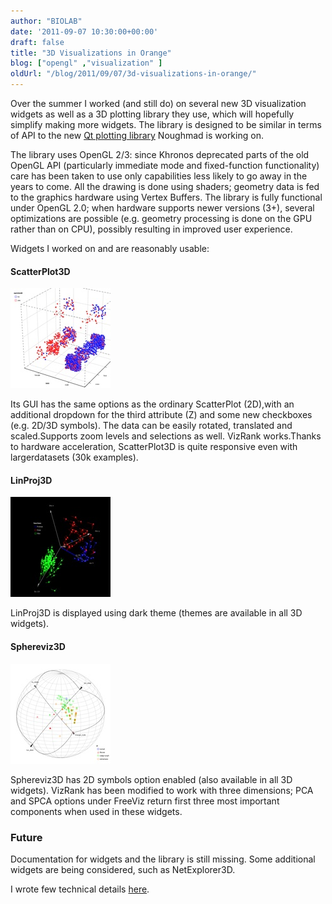 ```yaml
---
author: "BIOLAB"
date: '2011-09-07 10:30:00+00:00'
draft: false
title: "3D Visualizations in Orange"
blog: ["opengl" ,"visualization" ]
oldUrl: "/blog/2011/09/07/3d-visualizations-in-orange/"
---
```


Over the summer I worked (and still do) on several new 3D visualization widgets as well as a 3D plotting library they use, which will hopefully simplify making more widgets. The library is designed to be similar in terms of API to the new [Qt plotting library](/blog/2011/09/03/gsoc-review-visualizations-with-qt/) Noughmad is working on.

The library uses OpenGL 2/3: since Khronos deprecated parts of the old OpenGL API (particularly immediate mode and fixed-function functionality) care has been taken to use only capabilities less likely to go away in the years to come. All the drawing is done using shaders; geometry data is fed to the graphics hardware using Vertex Buffers. The library is fully functional under OpenGL 2.0; when hardware supports newer versions (3+), several optimizations are possible (e.g. geometry processing is done on the GPU rather than on CPU), possibly resulting in improved user experience.

Widgets I worked on and are reasonably usable:

#### ScatterPlot3D

![](scatterplot3d.png__160x160_q95_crop_subject_location-291%2C305.jpg)

Its GUI has the same options as the ordinary ScatterPlot (2D),with an additional dropdown for the third attribute (Z) and some new checkboxes (e.g. 2D/3D symbols). The data can be easily rotated, translated and scaled.Supports zoom levels and selections as well. VizRank works.Thanks to hardware acceleration, ScatterPlot3D is quite responsive even with largerdatasets (30k examples).

#### LinProj3D

![](linproj3d.png__160x160_q95_crop.jpg)

LinProj3D is displayed using dark theme (themes are available in all 3D widgets).

#### Sphereviz3D

![](sphereviz.png__160x160_q95_crop.jpg)

Sphereviz3D has 2D symbols option enabled (also available in all 3D widgets). VizRank has been modified to work with three dimensions; PCA and SPCA options under FreeViz return first three most important components when used in these widgets.

### Future

Documentation for widgets and the library is still missing. Some additional widgets are being considered, such as NetExplorer3D.

I wrote few technical details [here](http://matejd.github.com/).

